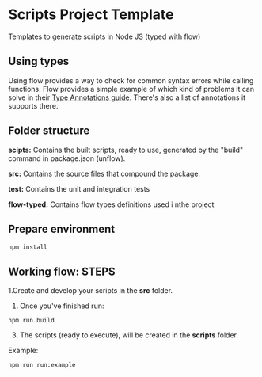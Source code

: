 # Scripts Project Template

Templates to generate scripts in Node JS (typed with flow)

## <a name="types"></a>Using types
Using flow provides a way to check for common syntax errors while calling functions. Flow provides a simple example of which kind of problems it can solve in their [Type Annotations guide](https://flow.org/en/docs/types/). There's also a list of annotations it supports there.

## Folder structure

__scipts:__ Contains the built scripts, ready to use, generated by the "build" command in package.json (unflow).

__src:__ Contains the source files that compound the package.

__test:__ Contains the unit and integration tests

__flow-typed:__ Contains flow types definitions used i nthe project


## Prepare environment

````
npm install

````


## Working flow: STEPS

1.Create and develop your scripts in the **src** folder. 

1. Once you've finished run:

````
npm run build

````

3. The scripts (ready to execute), will be created in the **scripts** folder.

Example:

```
npm run run:example
```